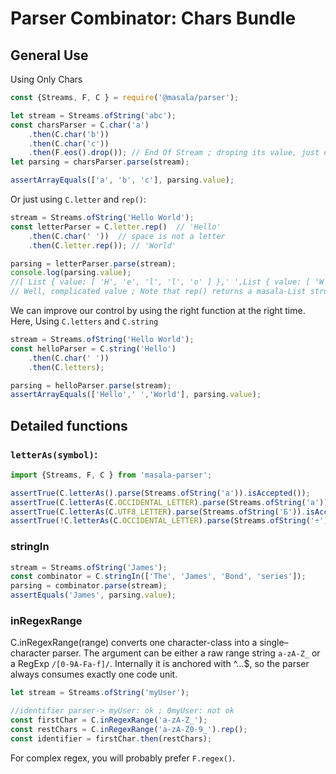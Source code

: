 Parser Combinator: Chars Bundle
=====

General Use
----

Using Only Chars

```js
const {Streams, F, C } = require('@masala/parser');

let stream = Streams.ofString('abc');
const charsParser = C.char('a')
    .then(C.char('b'))
    .then(C.char('c'))
    .then(F.eos().drop()); // End Of Stream ; droping its value, just checking it's here
let parsing = charsParser.parse(stream);

assertArrayEquals(['a', 'b', 'c'], parsing.value);
```

Or just using `C.letter` and `rep()`:


```js
stream = Streams.ofString('Hello World');
const letterParser = C.letter.rep()  // 'Hello'
    .then(C.char(' '))  // space is not a letter
    .then(C.letter.rep()); // 'World'

parsing = letterParser.parse(stream);
console.log(parsing.value);
//[ List { value: [ 'H', 'e', 'l', 'l', 'o' ] },' ',List { value: [ 'W', 'o', 'r', 'l', 'd' ] } ]
// Well, complicated value ; Note that rep() returns a masala-List structure
```

We can improve our control by using the right function at the right time. Here,
Using `C.letters` and `C.string`

```js
stream = Streams.ofString('Hello World');
const helloParser = C.string('Hello')
    .then(C.char(' '))
    .then(C.letters);

parsing = helloParser.parse(stream);
assertArrayEquals(['Hello',' ','World'], parsing.value);
```



Detailed functions
----

### `letterAs(symbol)`:

```js
import {Streams, F, C } from 'masala-parser';

assertTrue(C.letterAs().parse(Streams.ofString('a')).isAccepted());
assertTrue(C.letterAs(C.OCCIDENTAL_LETTER).parse(Streams.ofString('a')).isAccepted());
assertTrue(C.letterAs(C.UTF8_LETTER).parse(Streams.ofString('Б')).isAccepted());
assertTrue(!C.letterAs(C.OCCIDENTAL_LETTER).parse(Streams.ofString('÷')).isAccepted());
```

### stringIn

```js
stream = Streams.ofString('James');
const combinator = C.stringIn(['The', 'James', 'Bond', 'series']);
parsing = combinator.parse(stream);
assertEquals('James', parsing.value);
```

### inRegexRange

C.inRegexRange(range) converts one character-class into a single–character parser.
The argument can be either a raw range string `a-zA-Z_` or a RegExp `/[0-9A-Fa-f]/`.
Internally it is anchored with ^…$, so the parser always consumes exactly one code unit.


```js
let stream = Streams.ofString('myUser');

//identifier parser-> myUser: ok ; 0myUser: not ok
const firstChar = C.inRegexRange('a-zA-Z_');
const restChars = C.inRegexRange('a-zA-Z0-9_').rep();
const identifier = firstChar.then(restChars);
```

For complex regex, you will probably prefer `F.regex()`.
